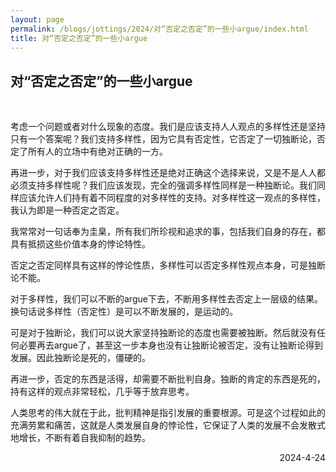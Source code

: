 ```yaml
---
layout: page
permalink: /blogs/jottings/2024/对“否定之否定”的一些小argue/index.html
title: 对“否定之否定”的一些小argue
---
```


## 对“否定之否定”的一些小argue
<br>


考虑一个问题或者对什么现象的态度。我们是应该支持人人观点的多样性还是坚持只有一个答案呢？我们支持多样性，因为它具有否定性，它否定了一切独断论，否定了所有人的立场中有绝对正确的一方。

再进一步，对于我们应该支持多样性还是绝对正确这个选择来说，又是不是人人都必须支持多样性呢？我们应该发现，完全的强调多样性同样是一种独断论。我们同样应该允许人们持有着不同程度的对多样性的支持。对多样性这一观点的多样性，我认为即是一种否定之否定。

我常常对一句话奉为圭臬，所有我们所珍视和追求的事，包括我们自身的存在，都具有抵损这些价值本身的悖论特性。

否定之否定同样具有这样的悖论性质，多样性可以否定多样性观点本身，可是独断论不能。

对于多样性，我们可以不断的argue下去，不断用多样性去否定上一层级的结果。换句话说多样性（否定性）是可以不断发展的，是运动的。

可是对于独断论，我们可以说大家坚持独断论的态度也需要被独断。然后就没有任何必要再去argue了，甚至这一步本身也没有让独断论被否定，没有让独断论得到发展。因此独断论是死的，僵硬的。

再进一步，否定的东西是活得，却需要不断批判自身。独断的肯定的东西是死的，持有这样的观点非常轻松，几乎等于放弃思考。

人类思考的伟大就在于此，批判精神是指引发展的重要根源。可是这个过程如此的充满劳累和痛苦，这就是人类发展自身的悖论性，它保证了人类的发展不会发散式地增长，不断有着自我抑制的趋势。

<p align="right">2024-4-24</p>